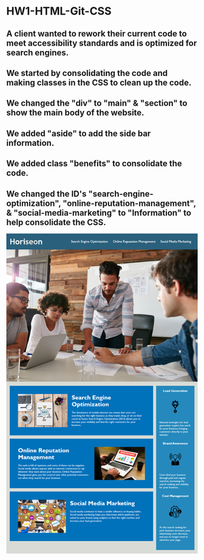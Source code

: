 # HW1-HTML-Git-CSS

 ## A client wanted to rework their current code to meet accessibility standards and is optimized for search engines. 

 ## We started by consolidating the code and making classes in the CSS to clean up the code.

 ## We changed the "div" to "main" & "section" to show the main body of the website.

 ## We added "aside" to add the side bar information.

 ## We added class "benefits" to consolidate the code.

 ## We changed the ID's "search-engine-optimization", "online-reputation-management", & "social-media-marketing" to "Information" to help consolidate the CSS.

![Screenshot](./assets/images/homework.png)


